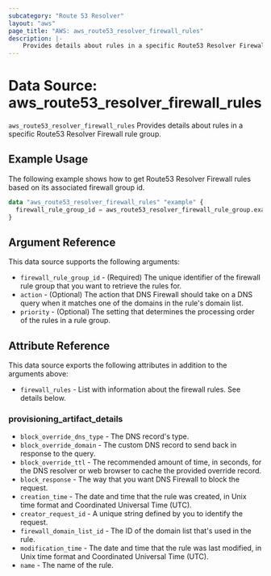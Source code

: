 ```yaml
---
subcategory: "Route 53 Resolver"
layout: "aws"
page_title: "AWS: aws_route53_resolver_firewall_rules"
description: |-
    Provides details about rules in a specific Route53 Resolver Firewall rule group.
---
```


# Data Source: aws_route53_resolver_firewall_rules

`aws_route53_resolver_firewall_rules` Provides details about rules in a specific Route53 Resolver Firewall rule group.

## Example Usage

The following example shows how to get Route53 Resolver Firewall rules based on its associated firewall group id.

```terraform
data "aws_route53_resolver_firewall_rules" "example" {
  firewall_rule_group_id = aws_route53_resolver_firewall_rule_group.example.id
}
```

## Argument Reference

This data source supports the following arguments:

* `firewall_rule_group_id` - (Required) The unique identifier of the firewall rule group that you want to retrieve the rules for.
* `action` - (Optional) The action that DNS Firewall should take on a DNS query when it matches one of the domains in the rule's domain list.
* `priority` - (Optional) The setting that determines the processing order of the rules in a rule group.

## Attribute Reference

This data source exports the following attributes in addition to the arguments above:

* `firewall_rules` - List with information about the firewall rules. See details below.

### provisioning_artifact_details

* `block_override_dns_type` - The DNS record's type.
* `block_override_domain` - The custom DNS record to send back in response to the query.
* `block_override_ttl` - The recommended amount of time, in seconds, for the DNS resolver or web browser to cache the provided override record.
* `block_response` - The way that you want DNS Firewall to block the request.
* `creation_time` - The date and time that the rule was created, in Unix time format and Coordinated Universal Time (UTC).
* `creator_request_id` - A unique string defined by you to identify the request.
* `firewall_domain_list_id` - The ID of the domain list that's used in the rule.
* `modification_time` - The date and time that the rule was last modified, in Unix time format and Coordinated Universal Time (UTC).
* `name` - The name of the rule.
